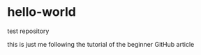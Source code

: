 # hello-world
test repository

this is just me following the tutorial of the beginner GitHub article
